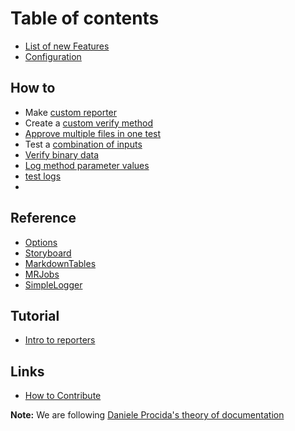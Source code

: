 # Table of contents

* [List of new Features](features.md)
* [Configuration](configuration.md)

## How to
* Make [custom reporter](how_to/create_a_custom_reporter.md)
* Create a [custom verify method](how_to/create_custom_verify_methods.md)
* [Approve multiple files in one test](how_to/multiple_approvals_per_test.md)
* Test a [combination of inputs](how_to/test_combinations_of_inputs.md)
* [Verify binary data](how_to/verify-binary.md)
* [Log method parameter values](how_to/log_method_parameter_values.md)
* [test logs](how_to/test_logs.md)
* 
## Reference
* [Options](reference/options.md)
* [Storyboard](reference/storyboard.md)
* [MarkdownTables](reference/markdown_table.md)
* [MRJobs](reference/mr_job.md)
* [SimpleLogger](reference/simple_logger.md)

## Tutorial
* [Intro to reporters](tutorial/intro-to-reporters.md)

## Links
 * [How to Contribute](Contribute.md)



**Note:** We are following [Daniele Procida's theory of documentation](https://documentation.divio.com)

